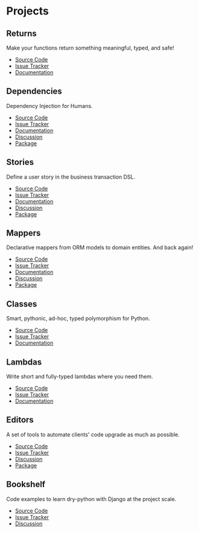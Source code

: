 # Projects

## Returns

Make your functions return something meaningful, typed, and safe!

- [Source Code](https://github.com/dry-python/returns)
- [Issue Tracker](https://github.com/dry-python/returns/issues)
- [Documentation](https://returns.readthedocs.io/en/latest/)

## Dependencies

Dependency Injection for Humans.

- [Source Code](https://github.com/dry-python/dependencies)
- [Issue Tracker](https://github.com/dry-python/dependencies/issues)
- [Documentation](https://dependencies.readthedocs.io/en/latest/)
- [Discussion](https://gitter.im/dry-python/dependencies)
- [Package](https://pypi.org/project/dependencies/)

## Stories

Define a user story in the business transaction DSL.

- [Source Code](https://github.com/dry-python/stories)
- [Issue Tracker](https://github.com/dry-python/stories/issues)
- [Documentation](https://stories.readthedocs.io/en/latest/)
- [Discussion](https://gitter.im/dry-python/stories)
- [Package](https://pypi.org/project/stories/)

## Mappers

Declarative mappers from ORM models to domain entities. And back again!

- [Source Code](https://github.com/dry-python/mappers)
- [Issue Tracker](https://github.com/dry-python/mappers/issues)
- [Documentation](https://mappers.readthedocs.io/en/latest/)
- [Discussion](https://gitter.im/dry-python/mappers)
- [Package](https://pypi.org/project/mappers/)

## Classes

Smart, pythonic, ad-hoc, typed polymorphism for Python.

- [Source Code](https://github.com/dry-python/classes)
- [Issue Tracker](https://github.com/dry-python/classes/issues)
- [Documentation](https://classes.readthedocs.io/en/latest/)

## Lambdas

Write short and fully-typed lambdas where you need them.

- [Source Code](https://github.com/dry-python/lambdas)
- [Issue Tracker](https://github.com/dry-python/lambdas/issues)
- [Documentation](https://lambdas.readthedocs.io/en/latest/)

## Editors

A set of tools to automate clients' code upgrade as much as possible.

- [Source Code](https://github.com/dry-python/editors)
- [Issue Tracker](https://github.com/dry-python/editors/issues)
- [Discussion](https://gitter.im/dry-python/editors)
- [Package](https://pypi.org/project/editors/)

## Bookshelf

Code examples to learn dry-python with Django at the project scale.

- [Source Code](https://github.com/dry-python/bookshelf)
- [Issue Tracker](https://github.com/dry-python/bookshelf/issues)
- [Discussion](https://gitter.im/dry-python/bookshelf)
